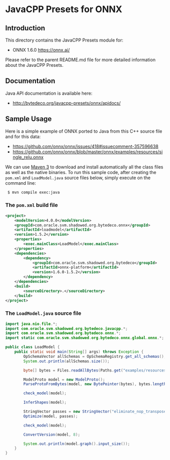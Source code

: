 JavaCPP Presets for ONNX
========================

Introduction
------------
This directory contains the JavaCPP Presets module for:

 * ONNX 1.6.0  https://onnx.ai/

Please refer to the parent README.md file for more detailed information about the JavaCPP Presets.


Documentation
-------------
Java API documentation is available here:

 * http://bytedeco.org/javacpp-presets/onnx/apidocs/


Sample Usage
------------
Here is a simple example of ONNX ported to Java from this C++ source file and for this data:

 * https://github.com/onnx/onnx/issues/418#issuecomment-357596638
 * https://github.com/onnx/onnx/blob/master/onnx/examples/resources/single_relu.onnx

We can use [Maven 3](http://maven.apache.org/) to download and install automatically all the class files as well as the native binaries. To run this sample code, after creating the `pom.xml` and `LoadModel.java` source files below, simply execute on the command line:
```bash
 $ mvn compile exec:java
```

### The `pom.xml` build file
```xml
<project>
    <modelVersion>4.0.0</modelVersion>
    <groupId>com.oracle.svm.shadowed.org.bytedeco.onnx</groupId>
    <artifactId>loadmodel</artifactId>
    <version>1.5.2</version>
    <properties>
        <exec.mainClass>LoadModel</exec.mainClass>
    </properties>
    <dependencies>
        <dependency>
            <groupId>com.oracle.svm.shadowed.org.bytedeco</groupId>
            <artifactId>onnx-platform</artifactId>
            <version>1.6.0-1.5.2</version>
        </dependency>
    </dependencies>
    <build>
        <sourceDirectory>.</sourceDirectory>
    </build>
</project>
```

### The `LoadModel.java` source file
```java
import java.nio.file.*;
import com.oracle.svm.shadowed.org.bytedeco.javacpp.*;
import com.oracle.svm.shadowed.org.bytedeco.onnx.*;
import static com.oracle.svm.shadowed.org.bytedeco.onnx.global.onnx.*;

public class LoadModel {
    public static void main(String[] args) throws Exception {
        OpSchemaVector allSchemas = OpSchemaRegistry.get_all_schemas();
        System.out.println(allSchemas.size());

        byte[] bytes = Files.readAllBytes(Paths.get("examples/resources/single_relu.onnx"));

        ModelProto model = new ModelProto();
        ParseProtoFromBytes(model, new BytePointer(bytes), bytes.length);

        check_model(model);

        InferShapes(model);

        StringVector passes = new StringVector("eliminate_nop_transpose", "eliminate_nop_pad", "fuse_consecutive_transposes", "fuse_transpose_into_gemm");
        Optimize(model, passes);

        check_model(model);

        ConvertVersion(model, 8);

        System.out.println(model.graph().input_size());
    }
}
```
